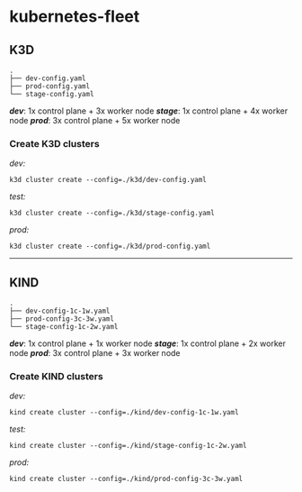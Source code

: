 # kubernetes-fleet

## K3D

```
.
├── dev-config.yaml
├── prod-config.yaml
└── stage-config.yaml
```

***dev***: 1x control plane + 3x worker node
***stage***: 1x control plane + 4x worker node
***prod***: 3x control plane + 5x worker node

### Create K3D clusters

*dev:*
```
k3d cluster create --config=./k3d/dev-config.yaml
```

*test:*
```
k3d cluster create --config=./k3d/stage-config.yaml
```

*prod:*
```
k3d cluster create --config=./k3d/prod-config.yaml
```

---

## KIND

```
.
├── dev-config-1c-1w.yaml
├── prod-config-3c-3w.yaml
└── stage-config-1c-2w.yaml
```

***dev***: 1x control plane + 1x worker node
***stage***: 1x control plane + 2x worker node
***prod***: 3x control plane + 3x worker node

### Create KIND clusters

*dev:*
```
kind create cluster --config=./kind/dev-config-1c-1w.yaml
```

*test:*
```
kind create cluster --config=./kind/stage-config-1c-2w.yaml
```

*prod:*
```
kind create cluster --config=./kind/prod-config-3c-3w.yaml
```
